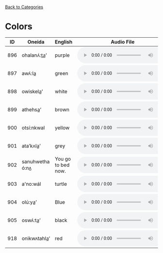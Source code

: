 [Back to Categories](../index.md)

# Colors
| ID | Oneida | English | Audio File |
|---|---|---|---|
| 896 | ohalanʌ́:t̲a̲’ | purple | <audio src="../audio/896.mp3" controls></audio> |
| 897 | awʌ́:la̲ | green | <audio src="../audio/897.mp3" controls></audio> |
| 898 | owiskela̲’ | white | <audio src="../audio/898.mp3" controls></audio> |
| 899 | athehsa̲’ | brown | <audio src="../audio/899.mp3" controls></audio> |
| 900 | otsí:nkwal | yellow | <audio src="../audio/900.mp3" controls></audio> |
| 901 | ata’kʌla̲’ | grey | <audio src="../audio/901.mp3" controls></audio> |
| 902 | sanuhwetha ó:nʌ̲ | You go to bed now. | <audio src="../audio/902.mp3" controls></audio> |
| 903 | a'no:wál | turtle | <audio src="../audio/903.mp3" controls></audio> |
| 904 | olú:ya̲’ | Blue | <audio src="../audio/904.mp3" controls></audio> |
| 905 | oswʌ́:ta̲’ | black | <audio src="../audio/905.mp3" controls></audio> |
| 918 | onikwʌtahla̲’ | red | <audio src="../audio/918.mp3" controls></audio> |